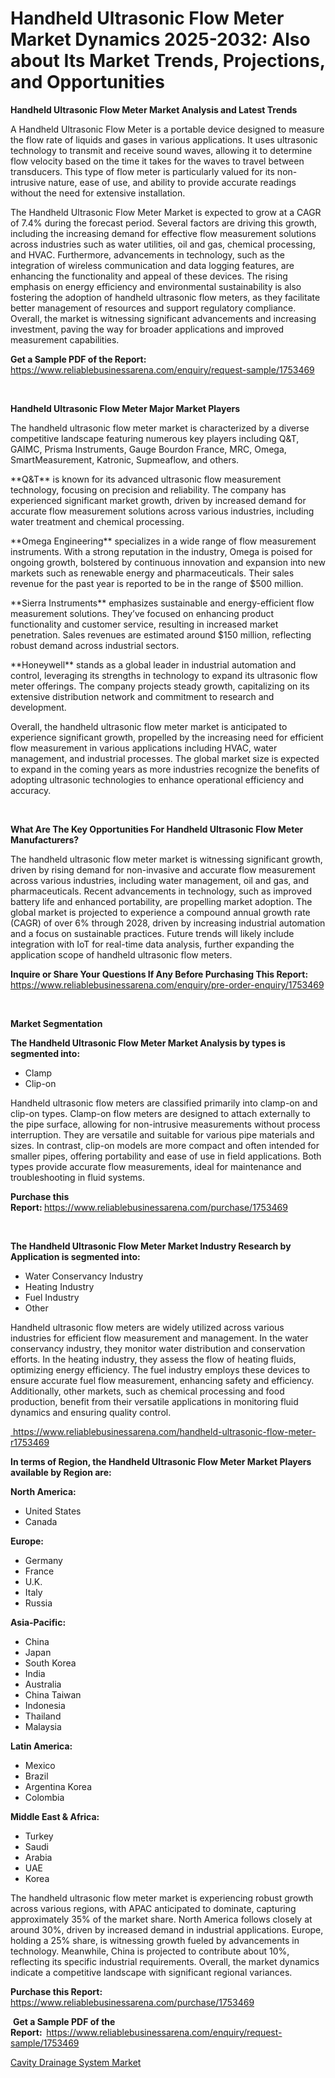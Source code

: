 <p><h1>Handheld Ultrasonic Flow Meter Market Dynamics 2025-2032: Also about Its Market Trends, Projections, and Opportunities</h1></p><p><strong>Handheld Ultrasonic Flow Meter Market Analysis and Latest Trends</strong></p>
<p><p>A Handheld Ultrasonic Flow Meter is a portable device designed to measure the flow rate of liquids and gases in various applications. It uses ultrasonic technology to transmit and receive sound waves, allowing it to determine flow velocity based on the time it takes for the waves to travel between transducers. This type of flow meter is particularly valued for its non-intrusive nature, ease of use, and ability to provide accurate readings without the need for extensive installation.</p><p>The Handheld Ultrasonic Flow Meter Market is expected to grow at a CAGR of 7.4% during the forecast period. Several factors are driving this growth, including the increasing demand for effective flow measurement solutions across industries such as water utilities, oil and gas, chemical processing, and HVAC. Furthermore, advancements in technology, such as the integration of wireless communication and data logging features, are enhancing the functionality and appeal of these devices. The rising emphasis on energy efficiency and environmental sustainability is also fostering the adoption of handheld ultrasonic flow meters, as they facilitate better management of resources and support regulatory compliance. Overall, the market is witnessing significant advancements and increasing investment, paving the way for broader applications and improved measurement capabilities.</p></p>
<p><strong>Get a Sample PDF of the Report:&nbsp;</strong> <a href="https://www.reliablebusinessarena.com/enquiry/request-sample/1753469?utm_campaign=2262&utm_medium=2&utm_source=Github&utm_content=ia&utm_term=18022025&utm_id=handheld-ultrasonic-flow-meter">https://www.reliablebusinessarena.com/enquiry/request-sample/1753469</a></p>
<p>&nbsp;</p>
<p><strong>Handheld Ultrasonic Flow Meter Major Market Players</strong></p>
<p><p>The handheld ultrasonic flow meter market is characterized by a diverse competitive landscape featuring numerous key players including Q&T, GAIMC, Prisma Instruments, Gauge Bourdon France, MRC, Omega, SmartMeasurement, Katronic, Supmeaflow, and others.</p><p>**Q&T** is known for its advanced ultrasonic flow measurement technology, focusing on precision and reliability. The company has experienced significant market growth, driven by increased demand for accurate flow measurement solutions across various industries, including water treatment and chemical processing.</p><p>**Omega Engineering** specializes in a wide range of flow measurement instruments. With a strong reputation in the industry, Omega is poised for ongoing growth, bolstered by continuous innovation and expansion into new markets such as renewable energy and pharmaceuticals. Their sales revenue for the past year is reported to be in the range of $500 million.</p><p>**Sierra Instruments** emphasizes sustainable and energy-efficient flow measurement solutions. They’ve focused on enhancing product functionality and customer service, resulting in increased market penetration. Sales revenues are estimated around $150 million, reflecting robust demand across industrial sectors.</p><p>**Honeywell** stands as a global leader in industrial automation and control, leveraging its strengths in technology to expand its ultrasonic flow meter offerings. The company projects steady growth, capitalizing on its extensive distribution network and commitment to research and development.</p><p>Overall, the handheld ultrasonic flow meter market is anticipated to experience significant growth, propelled by the increasing need for efficient flow measurement in various applications including HVAC, water management, and industrial processes. The global market size is expected to expand in the coming years as more industries recognize the benefits of adopting ultrasonic technologies to enhance operational efficiency and accuracy.</p></p>
<p>&nbsp;</p>
<p><strong>What Are The Key Opportunities For Handheld Ultrasonic Flow Meter Manufacturers?</strong></p>
<p><p>The handheld ultrasonic flow meter market is witnessing significant growth, driven by rising demand for non-invasive and accurate flow measurement across various industries, including water management, oil and gas, and pharmaceuticals. Recent advancements in technology, such as improved battery life and enhanced portability, are propelling market adoption. The global market is projected to experience a compound annual growth rate (CAGR) of over 6% through 2028, driven by increasing industrial automation and a focus on sustainable practices. Future trends will likely include integration with IoT for real-time data analysis, further expanding the application scope of handheld ultrasonic flow meters.</p></p>
<p><strong>Inquire or Share Your Questions If Any Before Purchasing This Report:</strong> <a href="https://www.reliablebusinessarena.com/enquiry/pre-order-enquiry/1753469?utm_campaign=2262&utm_medium=2&utm_source=Github&utm_content=ia&utm_term=18022025&utm_id=handheld-ultrasonic-flow-meter">https://www.reliablebusinessarena.com/enquiry/pre-order-enquiry/1753469</a></p>
<p>&nbsp;</p>
<p><strong>Market Segmentation</strong></p>
<p><strong>The Handheld Ultrasonic Flow Meter Market Analysis by types is segmented into:</strong></p>
<p><ul><li>Clamp</li><li>Clip-on</li></ul></p>
<p><p>Handheld ultrasonic flow meters are classified primarily into clamp-on and clip-on types. Clamp-on flow meters are designed to attach externally to the pipe surface, allowing for non-intrusive measurements without process interruption. They are versatile and suitable for various pipe materials and sizes. In contrast, clip-on models are more compact and often intended for smaller pipes, offering portability and ease of use in field applications. Both types provide accurate flow measurements, ideal for maintenance and troubleshooting in fluid systems.</p></p>
<p><strong>Purchase this Report:&nbsp;</strong><a href="https://www.reliablebusinessarena.com/purchase/1753469?utm_campaign=2262&utm_medium=2&utm_source=Github&utm_content=ia&utm_term=18022025&utm_id=handheld-ultrasonic-flow-meter">https://www.reliablebusinessarena.com/purchase/1753469</a></p>
<p>&nbsp;</p>
<p><strong>The Handheld Ultrasonic Flow Meter Market Industry Research by Application is segmented into:</strong></p>
<p><ul><li>Water Conservancy Industry</li><li>Heating Industry</li><li>Fuel Industry</li><li>Other</li></ul></p>
<p><p>Handheld ultrasonic flow meters are widely utilized across various industries for efficient flow measurement and management. In the water conservancy industry, they monitor water distribution and conservation efforts. In the heating industry, they assess the flow of heating fluids, optimizing energy efficiency. The fuel industry employs these devices to ensure accurate fuel flow measurement, enhancing safety and efficiency. Additionally, other markets, such as chemical processing and food production, benefit from their versatile applications in monitoring fluid dynamics and ensuring quality control.</p></p>
<p><a href="https://www.reliablebusinessarena.com/handheld-ultrasonic-flow-meter-r1753469?utm_campaign=2262&utm_medium=2&utm_source=Github&utm_content=ia&utm_term=18022025&utm_id=handheld-ultrasonic-flow-meter">&nbsp;https://www.reliablebusinessarena.com/handheld-ultrasonic-flow-meter-r1753469</a></p>
<p><strong>In terms of Region, the Handheld Ultrasonic Flow Meter Market Players available by Region are:</strong></p>
<p>
    <p> <strong> North America: </strong>
        <ul>
            <li>United States</li>
            <li>Canada</li>
        </ul>
        </p> 
    <p> <strong> Europe: </strong>
        <ul>
            <li>Germany</li>
            <li>France</li>
            <li>U.K.</li>
            <li>Italy</li>
            <li>Russia</li>
        </ul>
        </p> 
    <p> <strong> Asia-Pacific: </strong>
        <ul>
            <li>China</li>
            <li>Japan</li>
            <li>South Korea</li>
            <li>India</li>
            <li>Australia</li>
            <li>China Taiwan</li>
            <li>Indonesia</li>
            <li>Thailand</li>
            <li>Malaysia</li>
        </ul>
        </p> 
    <p> <strong> Latin America: </strong>
        <ul>
            <li>Mexico</li>
            <li>Brazil</li>
            <li>Argentina Korea</li>
            <li>Colombia</li>
        </ul>
        </p> 
    <p> <strong> Middle East & Africa: </strong>
        <ul>
            <li>Turkey</li>
            <li>Saudi</li>
            <li>Arabia</li>
            <li>UAE</li>
            <li>Korea</li>
        </ul>
    </p>
    </p>
<p><p>The handheld ultrasonic flow meter market is experiencing robust growth across various regions, with APAC anticipated to dominate, capturing approximately 35% of the market share. North America follows closely at around 30%, driven by increased demand in industrial applications. Europe, holding a 25% share, is witnessing growth fueled by advancements in technology. Meanwhile, China is projected to contribute about 10%, reflecting its specific industrial requirements. Overall, the market dynamics indicate a competitive landscape with significant regional variances.</p></p>
<p><strong>Purchase this Report: </strong><a href="https://www.reliablebusinessarena.com/purchase/1753469?utm_campaign=2262&utm_medium=2&utm_source=Github&utm_content=ia&utm_term=18022025&utm_id=handheld-ultrasonic-flow-meter">https://www.reliablebusinessarena.com/purchase/1753469</a></p>
<p>&nbsp;<strong>Get a Sample PDF of the Report:&nbsp;&nbsp;</strong><a href="https://www.reliablebusinessarena.com/enquiry/request-sample/1753469?utm_campaign=2262&utm_medium=2&utm_source=Github&utm_content=ia&utm_term=18022025&utm_id=handheld-ultrasonic-flow-meter">https://www.reliablebusinessarena.com/enquiry/request-sample/1753469</a></p>
<p><strong></strong></p>
<p><p><a href="https://github.com/leopardmicheal7019/Market-Research-Report-List-1/blob/main/cavity-drainage-system-market.md?utm_campaign=2262&utm_medium=2&utm_source=Github&utm_content=ia&utm_term=18022025&utm_id=handheld-ultrasonic-flow-meter">Cavity Drainage System Market</a></p></p>